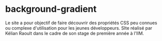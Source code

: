 # background-gradient

Le site a pour objectif de faire découvrir des propriétés CSS peu connues ou complexe d'utilisation pour les jeunes développeurs.
SIte réalisé par Kélian Raoult dans le cadre de son stage de première année à l'IIM.
